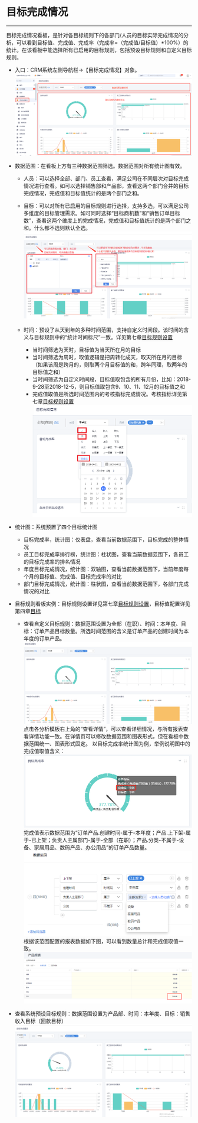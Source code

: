 
# 目标完成情况

---

目标完成情况看板，是针对各目标规则下的各部门/人员的目标实际完成情况的分析，可以看到目标值、完成值、完成率（完成率=（完成值/目标值）*100%）的统计。在该看板中能选择所有已启用的目标规则，包括预设目标规则和自定义目标规则。

 - 入口：CRM系统左侧导航栏->【目标完成情况】对象。
  ![目标完成情况](.\images\目标完成情况5.png)
 - 数据范围：在看板上方有三种数据范围筛选。数据范围对所有统计图有效。
    -   人员：可以选择全部、部门、员工查看，满足公司在不同层次对目标完成情况进行查看。如可以选择销售部和产品部，查看这两个部门合并的目标完成情况，完成值和目标值统计的是两个部门之和。
    -   目标：可以对所有已启用的目标规则进行选择，支持多选，可以满足公司多维度的目标管理需求。如可同时选择“目标商机数”和“销售订单目标数”，查看这两个维度上的完成情况，完成值和目标值统计的是两个部门之和。什么都不选则默认全选。
      ![目标完成情况](.\images\目标完成情况1.png)

    -   时间：预设了从天到年的多种时间范围，支持自定义时间段。该时间的含义与目标规则中的“统计时间标尺”一致。详见第七章[目标规则设置](7-3-12目标规则设置.md)
        -  当时间筛选为天时，目标值为当天所在月的目标
        -  当时间筛选为周时，取值逻辑是把周转化成天，取天所在月的目标（如果该周是跨月的，则取两个月目标值的和，跨年同理，取两年的目标值之和）
        -  当时间筛选为自定义时间段，目标值取包含的所有月份，比如：2018-9-28至2018-12-5，则目标值取包含9、10、11、12月的目标值之和
        -  完成值取值是所选时间范围内的考核指标完成情况。考核指标详见第七章[目标规则设置](7-3-12目标规则设置.md)
           ![目标完成情况](.\images\目标完成情况2.png)

 - 统计图：系统预置了四个目标统计图
    - 目标完成率，统计图：仪表盘，查看当前数据范围下，目标完成的整体情况
    - 员工目标完成率排行榜，统计图：柱状图，查看当前数据范围下，各员工的目标完成率的排名情况
    - 年度目标完成情况，统计图：双轴图，查看当前数据范围下，当前年度每个月的目标值、完成值、目标完成率的对比
    - 部门目标完成情况，统计图：柱状图，查看当前数据范围下，各部门完成情况的对比

 - 目标规则看板实例：目标规则设置详见第七章[目标规则设置](7-3-12目标规则设置.md)，目标值配置详见第四章[目标](4-8目标.md)

    - 查看自定义目标规则：数据范围设置为全部（在职）、时间：本年度、目标：订单产品目标数量。所选时间范围的含义是订单产品的创建时间为本年度的订单产品。
       ![目标完成情况](.\images\目标完成情况3.png)
       点击各分析模板右上角的“查看详情”，可以查看详细情况，与所有报表查看详情功能一致。在详情页可以修改数据范围和图表形式，但在看板中数据范围统一、图表形式固定。
       以目标完成率统计图为例，举例说明图中的完成值取值含义：
        ![目标完成情况](.\images\目标完成情况6.png)
       完成值表示数据范围为“订单产品.创建时间-属于-本年度；产品.上下架-属于-已上架；负责人主属部门-属于-全部（在职）；产品.分类-不属于-设备、家居用品、数码产品、办公用品”的订单产品数量。
        ![目标完成情况](.\images\目标完成情况7.png)
       根据该范围配置的报表数据如下图，可以看到数量总计和完成值取值一致。
        ![目标完成情况](.\images\目标完成情况8.png)
- 查看系统预设目标规则：数据范围设置为产品部、时间：本年度、目标：销售收入目标（回款目标）
   ![目标完成情况](.\images\目标完成情况4.png)
